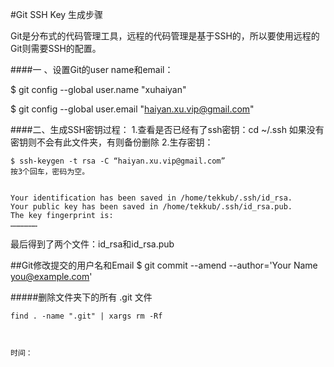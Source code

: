 

#Git SSH Key 生成步骤

Git是分布式的代码管理工具，远程的代码管理是基于SSH的，所以要使用远程的Git则需要SSH的配置。

####一 、设置Git的user name和email：

$ git config --global user.name "xuhaiyan"

$ git config --global user.email "haiyan.xu.vip@gmail.com"


####二、生成SSH密钥过程：
1.查看是否已经有了ssh密钥：cd ~/.ssh
如果没有密钥则不会有此文件夹，有则备份删除
2.生存密钥：

    $ ssh-keygen -t rsa -C “haiyan.xu.vip@gmail.com”
    按3个回车，密码为空。


    Your identification has been saved in /home/tekkub/.ssh/id_rsa.
    Your public key has been saved in /home/tekkub/.ssh/id_rsa.pub.
    The key fingerprint is:
    ………………

最后得到了两个文件：id_rsa和id_rsa.pub

##Git修改提交的用户名和Email
$ git commit --amend --author='Your Name <you@example.com>'





#####删除文件夹下的所有 .git 文件

    find . -name ".git" | xargs rm -Rf



    时间：


